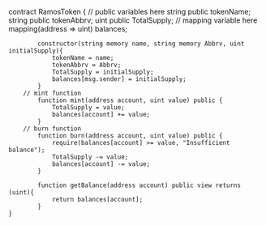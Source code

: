 contract RamosToken
    {
        // public variables here
            string public tokenName;
            string public tokenAbbrv;
            uint public TotalSupply;
        // mapping variable here
            mapping(address => uint) balances;

            constructor(string memory name, string memory Abbrv, uint initialSupply){
                tokenName = name;
                tokenAbbrv = Abbrv;
                TotalSupply = initialSupply;
                balances[msg.sender] = initialSupply;
            }
        // mint function
            function mint(address account, uint value) public {
                TotalSupply = value;
                balances[account] += value;
            }
        // burn function 
            function burn(address account, uint value) public {
                require(balances[account] >= value, "Insufficient balance");
                TotalSupply -= value;
                balances[account] -= value;
            }

            function getBalance(address account) public view returns (uint){
                return balances[account];
            }   
    }   
